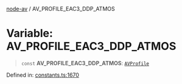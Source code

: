 [node-av](../globals.md) / AV\_PROFILE\_EAC3\_DDP\_ATMOS

# Variable: AV\_PROFILE\_EAC3\_DDP\_ATMOS

> `const` **AV\_PROFILE\_EAC3\_DDP\_ATMOS**: [`AVProfile`](../type-aliases/AVProfile.md)

Defined in: [constants.ts:1670](https://github.com/seydx/av/blob/f8631fc881b394300b1479f511d55cf1c370a87f/src/constants/constants.ts#L1670)
